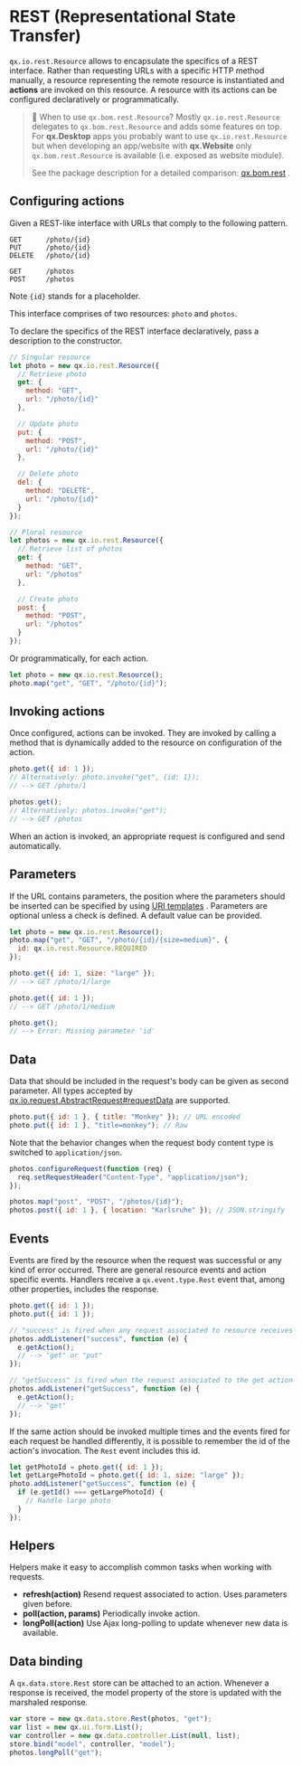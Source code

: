 # REST (Representational State Transfer)

`qx.io.rest.Resource` allows to encapsulate the specifics of a REST interface.
Rather than requesting URLs with a specific HTTP method manually, a resource
representing the remote resource is instantiated and **actions** are invoked on
this resource. A resource with its actions can be configured declaratively or
programmatically.

> :memo: When to use `qx.bom.rest.Resource`? Mostly `qx.io.rest.Resource` delegates to
> `qx.bom.rest.Resource` and adds some features on top. For **qx.Desktop** apps
> you probably want to use `qx.io.rest.Resource` but when developing an
> app/website with **qx.Website** only `qx.bom.rest.Resource` is available (i.e.
> exposed as website module).
>
> See the package description for a detailed comparison:
> [qx.bom.rest](apps://apiviewer/#qx.bom.rest) .

## Configuring actions

Given a REST-like interface with URLs that comply to the following pattern.

```
GET      /photo/{id}
PUT      /photo/{id}
DELETE   /photo/{id}

GET      /photos
POST     /photos
```

Note `{id}` stands for a placeholder.

This interface comprises of two resources: `photo` and `photos`.

To declare the specifics of the REST interface declaratively, pass a description
to the constructor.

```javascript
// Singular resource
let photo = new qx.io.rest.Resource({
  // Retrieve photo
  get: {
    method: "GET",
    url: "/photo/{id}"
  },

  // Update photo
  put: {
    method: "POST",
    url: "/photo/{id}"
  },

  // Delete photo
  del: {
    method: "DELETE",
    url: "/photo/{id}"
  }
});

// Plural resource
let photos = new qx.io.rest.Resource({
  // Retrieve list of photos
  get: {
    method: "GET",
    url: "/photos"
  },

  // Create photo
  post: {
    method: "POST",
    url: "/photos"
  }
});
```

Or programmatically, for each action.

```javascript
let photo = new qx.io.rest.Resource();
photo.map("get", "GET", "/photo/{id}");
```

## Invoking actions

Once configured, actions can be invoked. They are invoked by calling a method
that is dynamically added to the resource on configuration of the action.

```javascript
photo.get({ id: 1 });
// Alternatively: photo.invoke("get", {id: 1});
// --> GET /photo/1

photos.get();
// Alternatively: photos.invoke("get");
// --> GET /photos
```

When an action is invoked, an appropriate request is configured and send
automatically.

## Parameters

If the URL contains parameters, the position where the parameters should be
inserted can be specified by using
[URI templates](http://tools.ietf.org/html/draft-gregorio-uritemplate-07) .
Parameters are optional unless a check is defined. A default value can be
provided.

```javascript
let photo = new qx.io.rest.Resource();
photo.map("get", "GET", "/photo/{id}/{size=medium}", {
  id: qx.io.rest.Resource.REQUIRED
});

photo.get({ id: 1, size: "large" });
// --> GET /photo/1/large

photo.get({ id: 1 });
// --> GET /photo/1/medium

photo.get();
// --> Error: Missing parameter 'id'
```

## Data

Data that should be included in the request's body can be given as second
parameter. All types accepted by  
[qx.io.request.AbstractRequest#requestData](apps://apiviewer/#qx.io.request.AbstractRequest~requestData)
are supported.

```javascript
photo.put({ id: 1 }, { title: "Monkey" }); // URL encoded
photo.put({ id: 1 }, "title=monkey"); // Raw
```

Note that the behavior changes when the request body content type is switched to
`application/json`.

```javascript
photos.configureRequest(function (req) {
  req.setRequestHeader("Content-Type", "application/json");
});

photos.map("post", "POST", "/photos/{id}");
photos.post({ id: 1 }, { location: "Karlsruhe" }); // JSON.stringify
```

## Events

Events are fired by the resource when the request was successful or any kind of
error occurred. There are general resource events and action specific events.
Handlers receive a `qx.event.type.Rest` event that, among other properties,
includes the response.

```javascript
photo.get({ id: 1 });
photo.put({ id: 1 });

// "success" is fired when any request associated to resource receives a response
photos.addListener("success", function (e) {
  e.getAction();
  // --> "get" or "put"
});

// "getSuccess" is fired when the request associated to the get action receives a response
photos.addListener("getSuccess", function (e) {
  e.getAction();
  // --> "get"
});
```

If the same action should be invoked multiple times and the events fired for
each request be handled differently, it is possible to remember the id of the
action's invocation. The `Rest` event includes this id.

```javascript
let getPhotoId = photo.get({ id: 1 });
let getLargePhotoId = photo.get({ id: 1, size: "large" });
photo.addListener("getSuccess", function (e) {
  if (e.getId() === getLargePhotoId) {
    // Handle large photo
  }
});
```

## Helpers

Helpers make it easy to accomplish common tasks when working with requests.

- **refresh(action)** Resend request associated to action. Uses parameters given
  before.
- **poll(action, params)** Periodically invoke action.
- **longPoll(action)** Use Ajax long-polling to update whenever new data is
  available.

## Data binding

A `qx.data.store.Rest` store can be attached to an action. Whenever a response
is received, the model property of the store is updated with the marshaled
response.

```javascript
var store = new qx.data.store.Rest(photos, "get");
var list = new qx.ui.form.List();
var controller = new qx.data.controller.List(null, list);
store.bind("model", controller, "model");
photos.longPoll("get");
```
